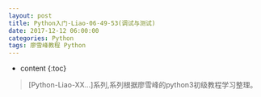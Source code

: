 ```yaml
---
layout: post
title: Python入门-Liao-06-49-53(调试与测试)
date: 2017-12-12 06:00:00
categories: Python
tags: 廖雪峰教程 Python
---
```

* content
{:toc}

> [Python-Liao-XX...]系列,系列根据廖雪峰的python3初级教程学习整理。